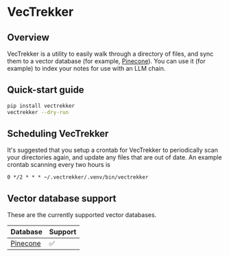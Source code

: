 # VecTrekker

## Overview

VecTrekker is a utility to easily walk through a directory of files, and sync
them to a vector database (for example, [Pinecone]). You can use it (for
example) to index your notes for use with an LLM chain.

## Quick-start guide

```bash
pip install vectrekker
vectrekker --dry-run
```

## Scheduling VecTrekker

It's suggested that you setup a crontab for VecTrekker to periodically scan
your directories again, and update any files that are out of date. An example
crontab scanning every two hours is

```cron
0 */2 * * * ~/.vectrekker/.venv/bin/vectrekker
```

## Vector database support

These are the currently supported vector databases.

| Database   | Support |
| ---------- | ------- |
| [Pinecone] | ✅       |

[Pinecone]: https://www.pinecone.io/
